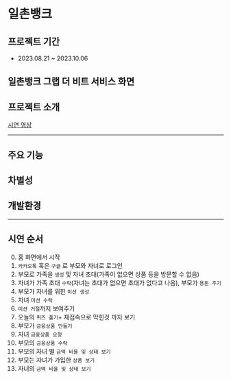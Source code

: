 # 일촌뱅크

## 프로젝트 기간
- 2023.08.21 ~ 2023.10.06

## 일촌뱅크 그랩 더 비트 서비스 화면

## 프로젝트 소개
[시연 영상]()

****

주요 기능
-

## 차별성

## 개발환경


---
## 시연 순서
0. 홈 화면에서 시작
1. `카카오톡` 혹은 `구글` 로 부모와 자녀로 로그인
2. 부모로 가족을 `생성` 및 자녀 초대(가족이 없으면 상품 등을 방문할 수 없음)
3. 자녀가 가족 초대 `수락`(자녀는 초대가 없으면 초대가 없다고 나옴), 부모가 `용돈 주기`
4. 부모가 자녀를 위한 `미션 생성`
5. 자녀 `미션 수락`
6. `미션 거절`까지 보여주기
7. 오늘의 `퀴즈 풀기`+ 재접속으로 막힌것 까지 보기
8. 부모가 `금융상품 만들기`
9. 자녀 `금융상품 요청`
10. 부모의 `금융상품 수락`
11. 부모의 자녀 별 `금액 비율 및 상태 보기`
12. 부모는 자녀가 가입한 `상품 보기`
13. 자녀의 `금액 비율 및 상태 보기`


